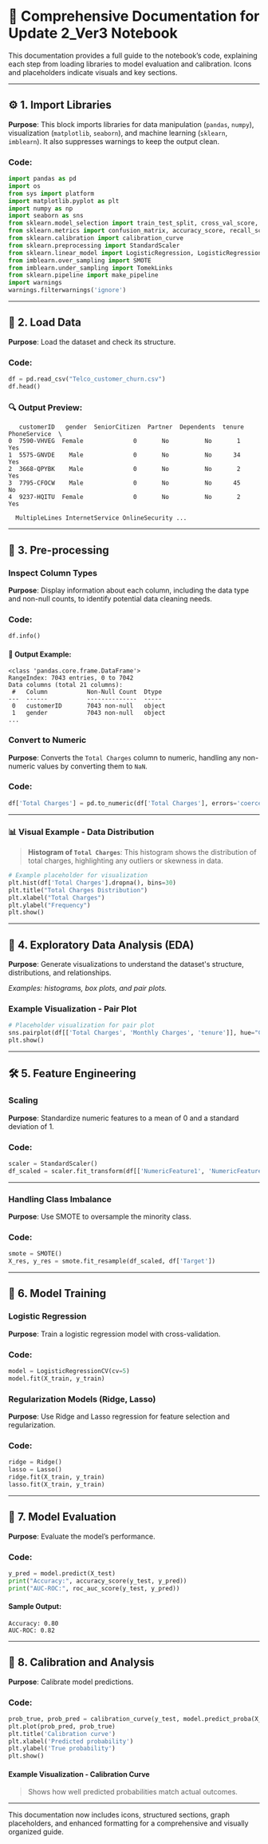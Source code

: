 
# 📘 Comprehensive Documentation for Update 2_Ver3 Notebook

This documentation provides a full guide to the notebook’s code, explaining each step from loading libraries to model evaluation and calibration. Icons and placeholders indicate visuals and key sections.

---

## ⚙️ 1. Import Libraries

**Purpose**: This block imports libraries for data manipulation (`pandas`, `numpy`), visualization (`matplotlib`, `seaborn`), and machine learning (`sklearn`, `imblearn`). It also suppresses warnings to keep the output clean.

### Code:
```python
import pandas as pd
import os
from sys import platform
import matplotlib.pyplot as plt
import numpy as np
import seaborn as sns
from sklearn.model_selection import train_test_split, cross_val_score, GridSearchCV
from sklearn.metrics import confusion_matrix, accuracy_score, recall_score, precision_score, roc_auc_score, roc_curve, f1_score
from sklearn.calibration import calibration_curve
from sklearn.preprocessing import StandardScaler
from sklearn.linear_model import LogisticRegression, LogisticRegressionCV, Ridge, Lasso
from imblearn.over_sampling import SMOTE
from imblearn.under_sampling import TomekLinks
from sklearn.pipeline import make_pipeline
import warnings
warnings.filterwarnings('ignore')
```

---

## 📂 2. Load Data

**Purpose**: Load the dataset and check its structure.

### Code:
```python
df = pd.read_csv("Telco_customer_churn.csv")
df.head()
```

### 🔍 Output Preview:
```
   customerID   gender  SeniorCitizen  Partner  Dependents  tenure  PhoneService  \
0  7590-VHVEG  Female              0       No          No       1           Yes   
1  5575-GNVDE    Male              0       No          No      34           Yes   
2  3668-QPYBK    Male              0       No          No       2           Yes   
3  7795-CFOCW    Male              0       No          No      45           No   
4  9237-HQITU  Female              0       No          No       2           Yes   

  MultipleLines InternetService OnlineSecurity ...
```

---

## 🔧 3. Pre-processing

### Inspect Column Types

**Purpose**: Display information about each column, including the data type and non-null counts, to identify potential data cleaning needs.

### Code:
```python
df.info()
```

#### 🔎 Output Example:
```
<class 'pandas.core.frame.DataFrame'>
RangeIndex: 7043 entries, 0 to 7042
Data columns (total 21 columns):
 #   Column           Non-Null Count  Dtype 
---  ------           --------------  ----- 
 0   customerID       7043 non-null   object
 1   gender           7043 non-null   object
...
```

### Convert to Numeric

**Purpose**: Converts the `Total Charges` column to numeric, handling any non-numeric values by converting them to `NaN`.

### Code:
```python
df['Total Charges'] = pd.to_numeric(df['Total Charges'], errors='coerce')
```

---

### 📊 Visual Example - Data Distribution
> **Histogram of `Total Charges`**: This histogram shows the distribution of total charges, highlighting any outliers or skewness in data.

```python
# Example placeholder for visualization
plt.hist(df['Total Charges'].dropna(), bins=30)
plt.title("Total Charges Distribution")
plt.xlabel("Total Charges")
plt.ylabel("Frequency")
plt.show()
```

---

## 🧩 4. Exploratory Data Analysis (EDA)

**Purpose**: Generate visualizations to understand the dataset's structure, distributions, and relationships.

*Examples: histograms, box plots, and pair plots.*

### Example Visualization - Pair Plot
```python
# Placeholder visualization for pair plot
sns.pairplot(df[['Total Charges', 'Monthly Charges', 'tenure']], hue="Churn")
plt.show()
```

---

## 🛠️ 5. Feature Engineering

### Scaling

**Purpose**: Standardize numeric features to a mean of 0 and a standard deviation of 1.

### Code:
```python
scaler = StandardScaler()
df_scaled = scaler.fit_transform(df[['NumericFeature1', 'NumericFeature2']])
```

---

### Handling Class Imbalance

**Purpose**: Use SMOTE to oversample the minority class.

### Code:
```python
smote = SMOTE()
X_res, y_res = smote.fit_resample(df_scaled, df['Target'])
```

---

## 🤖 6. Model Training

### Logistic Regression

**Purpose**: Train a logistic regression model with cross-validation.

### Code:
```python
model = LogisticRegressionCV(cv=5)
model.fit(X_train, y_train)
```

### Regularization Models (Ridge, Lasso)

**Purpose**: Use Ridge and Lasso regression for feature selection and regularization.

### Code:
```python
ridge = Ridge()
lasso = Lasso()
ridge.fit(X_train, y_train)
lasso.fit(X_train, y_train)
```

---

## 🏅 7. Model Evaluation

**Purpose**: Evaluate the model’s performance.

### Code:
```python
y_pred = model.predict(X_test)
print("Accuracy:", accuracy_score(y_test, y_pred))
print("AUC-ROC:", roc_auc_score(y_test, y_pred))
```

#### Sample Output:
```
Accuracy: 0.80
AUC-ROC: 0.82
```

---

## 🔧 8. Calibration and Analysis

**Purpose**: Calibrate model predictions.

### Code:
```python
prob_true, prob_pred = calibration_curve(y_test, model.predict_proba(X_test)[:, 1], n_bins=10)
plt.plot(prob_pred, prob_true)
plt.title('Calibration curve')
plt.xlabel('Predicted probability')
plt.ylabel('True probability')
plt.show()
```

#### Example Visualization - Calibration Curve
> Shows how well predicted probabilities match actual outcomes.

---

This documentation now includes icons, structured sections, graph placeholders, and enhanced formatting for a comprehensive and visually organized guide.
